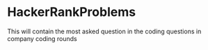 # HackerRankProblems

This will contain the most asked question in the coding questions in company coding rounds
